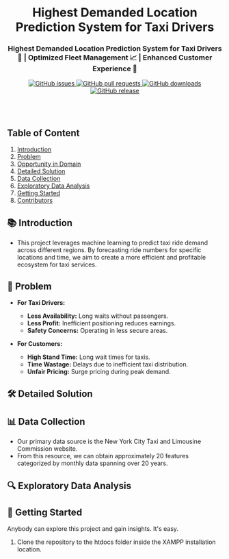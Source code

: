 <div align="center">
  <h1><b>Highest Demanded Location Prediction System for Taxi Drivers</b></h1>
</div>
   
<h3 align="center">Highest Demanded Location Prediction System for Taxi Drivers 🚖 | Optimized Fleet Management 📈 | Enhanced Customer Experience 🌟</h3>

<div align="center">
    <a href="https://github.com/cepdnaclk/e19-co544-Demand-Location-Prediction-For-Taxis/issues">
        <img src="https://img.shields.io/github/issues/cepdnaclk/e19-co544-Demand-Location-Prediction-For-Taxis" alt="GitHub issues">
    </a>
    <a href="https://github.com/cepdnaclk/e19-co544-Demand-Location-Prediction-For-Taxis/pulls">
        <img src="https://img.shields.io/github/issues-pr/cepdnaclk/e19-co544-Demand-Location-Prediction-For-Taxis" alt="GitHub pull requests">
    </a>
    <a href="https://github.com/cepdnaclk/e19-co544-Demand-Location-Prediction-For-Taxis/releases">
        <img src="https://img.shields.io/github/downloads/cepdnaclk/e19-co544-Demand-Location-Prediction-For-Taxis/total" alt="GitHub downloads">
    </a>
    <a href="https://github.com/cepdnaclk/e19-co544-Demand-Location-Prediction-For-Taxis/releases">
        <img src="https://img.shields.io/github/v/release/cepdnaclk/e19-co544-Demand-Location-Prediction-For-Taxis" alt="GitHub release">
    </a>
</div>

<br></br>

## Table of Content

1. [Introduction](#introduction)
2. [Problem](#problem)
3. [Opportunity in Domain](#opportunity-in-domain)
4. [Detailed Solution](#detailed-solution)
5. [Data Collection](#data-collection)
6. [Exploratory Data Analysis](#exploratory-data-analysis)
7. [Getting Started](#getting-started)
8. [Contributors](#contributors)

## 📚 Introduction 
- This project leverages machine learning to predict taxi ride demand across different regions. By forecasting ride numbers for specific locations and time, we aim to create a more efficient and profitable ecosystem for taxi services.

## 🚧 Problem 

- **For Taxi Drivers:**
  - **Less Availability:** Long waits without passengers.
  - **Less Profit:** Inefficient positioning reduces earnings.
  - **Safety Concerns:** Operating in less secure areas.

- **For Customers:**
  - **High Stand Time:** Long wait times for taxis.
  - **Time Wastage:** Delays due to inefficient taxi distribution.
  - **Unfair Pricing:** Surge pricing during peak demand.

## 🛠️ Detailed Solution 

## 📊 Data Collection 
- Our primary data source is the New York City Taxi and Limousine Commission website.
- From this resource, we can obtain approximately 20 features categorized by monthly data spanning over 20 years.

## 🔍 Exploratory Data Analysis 

## 🚀 Getting Started 

Anybody can explore this project and gain insights. It's easy.

1. Clone the repository to the htdocs folder inside the XAMPP installation location.
